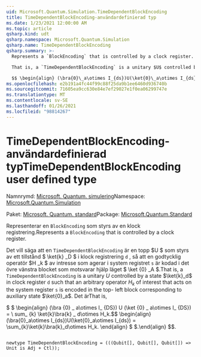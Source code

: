 ```yaml
---
uid: Microsoft.Quantum.Simulation.TimeDependentBlockEncoding
title: TimeDependentBlockEncoding-användardefinierad typ
ms.date: 1/23/2021 12:00:00 AM
ms.topic: article
qsharp.kind: udt
qsharp.namespace: Microsoft.Quantum.Simulation
qsharp.name: TimeDependentBlockEncoding
qsharp.summary: >-
  Represents a `BlockEncoding` that is controlled by a clock register.

  That is, a `TimeDependentBlockEncoding` is a unitary $U$ controlled by a state $\ket{k}_d$ in clock register `d` such that an arbitrary operator $H_k$ of interest that acts on the system register `s` is encoded in the top- left block corresponding to auxiliary state $\ket{0}_a$. That is,

  $$ \begin{align} (\bra{0}\_a\otimes I_{ds})U(\ket{0}\_a\otimes I_{ds}) = \sum_{k}\ket{k}\bra{k}\_d\otimes H_k. \end{align} $$.
ms.openlocfilehash: e2b191a4fc44f99c88f25da9b1ee6460d936740b
ms.sourcegitcommit: 71605ea9cc630e84e7ef29027e1f0ea06299747e
ms.translationtype: MT
ms.contentlocale: sv-SE
ms.lasthandoff: 01/26/2021
ms.locfileid: "98814267"
---
```

# <a name="timedependentblockencoding-user-defined-type"></a><span data-ttu-id="ef06e-102">TimeDependentBlockEncoding-användardefinierad typ</span><span class="sxs-lookup"><span data-stu-id="ef06e-102">TimeDependentBlockEncoding user defined type</span></span>

<span data-ttu-id="ef06e-103">Namnrymd: [Microsoft. Quantum. simulering](xref:Microsoft.Quantum.Simulation)</span><span class="sxs-lookup"><span data-stu-id="ef06e-103">Namespace: [Microsoft.Quantum.Simulation](xref:Microsoft.Quantum.Simulation)</span></span>

<span data-ttu-id="ef06e-104">Paket: [Microsoft. Quantum. standard](https://nuget.org/packages/Microsoft.Quantum.Standard)</span><span class="sxs-lookup"><span data-stu-id="ef06e-104">Package: [Microsoft.Quantum.Standard](https://nuget.org/packages/Microsoft.Quantum.Standard)</span></span>


<span data-ttu-id="ef06e-105">Representerar en `BlockEncoding` som styrs av en klock registrering.</span><span class="sxs-lookup"><span data-stu-id="ef06e-105">Represents a `BlockEncoding` that is controlled by a clock register.</span></span>

<span data-ttu-id="ef06e-106">Det vill säga att en `TimeDependentBlockEncoding` är en topp $U $ som styrs av ett tillstånd $ \ket{k} _D $ i klock registrering `d` , så att en godtycklig operatör $H _k $ av intresse som agerar i system registret `s` är kodad i det övre vänstra blocket som motsvarar hjälp läget $ \ket {0} _A $.</span><span class="sxs-lookup"><span data-stu-id="ef06e-106">That is, a `TimeDependentBlockEncoding` is a unitary $U$ controlled by a state $\ket{k}_d$ in clock register `d` such that an arbitrary operator $H_k$ of interest that acts on the system register `s` is encoded in the top- left block corresponding to auxiliary state $\ket{0}_a$.</span></span> <span data-ttu-id="ef06e-107">Det är</span><span class="sxs-lookup"><span data-stu-id="ef06e-107">That is,</span></span>

<span data-ttu-id="ef06e-108">$ $ \begin{align} (\bra {0} \_ a\otimes I_ {DS}) U (\ket {0} \_ a\otimes I_ {DS}) = \ sum_ {k} \ket{k}\bra{k} \_ d\otimes H_k.</span><span class="sxs-lookup"><span data-stu-id="ef06e-108">$$ \begin{align} (\bra{0}\_a\otimes I_{ds})U(\ket{0}\_a\otimes I_{ds}) = \sum_{k}\ket{k}\bra{k}\_d\otimes H_k.</span></span>
<span data-ttu-id="ef06e-109">\end{align} $ $.</span><span class="sxs-lookup"><span data-stu-id="ef06e-109">\end{align} $$.</span></span>

```qsharp

newtype TimeDependentBlockEncoding = (((Qubit[], Qubit[], Qubit[]) => Unit is Adj + Ctl));
```

